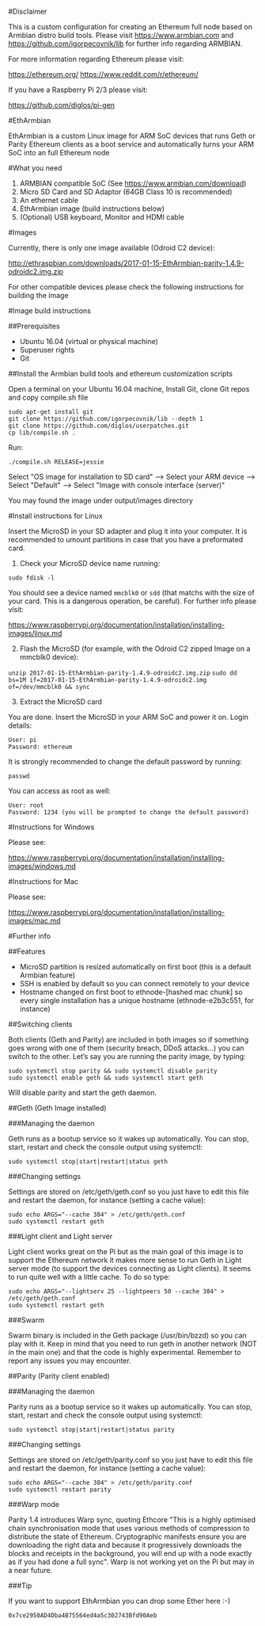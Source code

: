 #Disclaimer

This is a custom configuration for creating an Ethereum full node based on Armbian distro build tools. Please visit https://www.armbian.com and https://github.com/igorpecovnik/lib for further info regarding ARMBIAN.

For more information regarding Ethereum please visit:

https://ethereum.org/
https://www.reddit.com/r/ethereum/

If you have a Raspberry Pi 2/3 please visit:

https://github.com/diglos/pi-gen

#EthArmbian

EthArmbian is a custom Linux image for ARM SoC devices that runs Geth or Parity Ethereum clients as a boot service and automatically turns your ARM SoC into an full Ethereum node

#What you need

1. ARMBIAN compatible SoC (See https://www.armbian.com/download)
2. Micro SD Card and SD Adaptor (64GB Class 10 is recommended) 
4. An ethernet cable
5. EthArmbian image (build instructions below)
6. (Optional) USB keyboard, Monitor and HDMI cable

#Images

Currently, there is only one image available (Odroid C2 device):

http://ethraspbian.com/downloads/2017-01-15-EthArmbian-parity-1.4.9-odroidc2.img.zip

For other compatible devices please check the following instructions for building the image

#Image build instructions

##Prerequisites

- Ubuntu 16.04 (virtual or physical machine)
- Superuser rights
- Git

##Install the Armbian build tools and ethereum customization scripts

Open a terminal on your Ubuntu 16.04 machine, Install Git, clone Git repos and copy compile.sh file

```
sudo apt-get install git
git clone https://github.com/igorpecovnik/lib --depth 1
git clone https://github.com/diglos/userpatches.git
cp lib/compile.sh .
```

Run:

`./compile.sh RELEASE=jessie`

Select "OS image for installation to SD card" --> Select your ARM device --> Select "Default" --> Select "Image with console interface (server)"

You may found the image under output/images directory

#Install instructions for Linux

Insert the MicroSD in your SD adapter and plug it into your computer. It is recommended to umount partitions in case that you have a preformated card.

1. Check your MicroSD device name running:

`sudo fdisk -l`

You should see a device named `mmcblk0` or `sdd` (that matchs with the size of your card. This is a dangerous operation, be careful). For further info please visit:

https://www.raspberrypi.org/documentation/installation/installing-images/linux.md

2. Flash the MicroSD (for example, with the Odroid C2 zipped Image on a mmcblk0 device):

`unzip 2017-01-15-EthArmbian-parity-1.4.9-odroidc2.img.zip`
`sudo dd bs=1M if=2017-01-15-EthArmbian-parity-1.4.9-odroidc2.img of=/dev/mmcblk0 && sync`

3. Extract the MicroSD card

You are done. Insert the MicroSD in your ARM SoC and power it on. Login details:

```
User: pi
Password: ethereum
```

It is strongly recommended to change the default password by running:

`passwd`

You can access as root as well:

```
User: root
Password: 1234 (you will be prompted to change the default password)
```

#Instructions for Windows

Please see:

https://www.raspberrypi.org/documentation/installation/installing-images/windows.md

#Instructions for Mac

Please see:

https://www.raspberrypi.org/documentation/installation/installing-images/mac.md

#Further info

##Features

- MicroSD partition is resized automatically on first boot (this is a default Armbian feature)
- SSH is enabled by default so you can connect remotely to your device
- Hostname changed on first boot to ethnode-[hashed mac chunk] so every single installation has a unique hostname (ethnode-e2b3c551, for instance)

##Switching clients

Both clients (Geth and Parity) are included in both images so if something goes wrong with one of them (security breach, DDoS attacks…) you can switch to the other. Let’s say you are running the parity image, by typing:

```
sudo systemctl stop parity && sudo systemctl disable parity
sudo systemctl enable geth && sudo systemctl start geth
```

Will disable parity and start the geth daemon.


##Geth (Geth Image installed)

###Managing the daemon

Geth runs as a bootup service so it wakes up automatically. You can stop, start, restart and check the console output using systemctl:

`sudo systemctl stop|start|restart|status geth`

###Changing settings

Settings are stored on /etc/geth/geth.conf so you just have to edit this file and restart the daemon, for instance (setting a cache value):

```
sudo echo ARGS="--cache 384" > /etc/geth/geth.conf
sudo systemctl restart geth
```
###Light client and Light server

Light client works great on the Pi but as the main goal of this image is to support the Ethereum network it makes more sense to run Geth in Light server mode (to support the devices connecting as Light clients). It seems to run quite well with a little cache. To do so type:

```
sudo echo ARGS="--lightserv 25 --lightpeers 50 --cache 384" > /etc/geth/geth.conf
sudo systemctl restart geth
```

###Swarm

Swarm binary is included in the Geth package (/usr/bin/bzzd) so you can play with it. Keep in mind that you need to run geth in another network (NOT in the main one) and that the code is highly experimental. Remember to report any issues you may encounter.

##Parity (Parity client enabled)

###Managing the daemon

Parity runs as a bootup service so it wakes up automatically. You can stop, start, restart and check the console output using systemctl:

`sudo systemctl stop|start|restart|status parity`


###Changing settings

Settings are stored on /etc/geth/parity.conf so you just have to edit this file and restart the daemon, for instance (setting a cache value):

```
sudo echo ARGS="--cache 384" > /etc/geth/parity.conf
sudo systemctl restart parity
```

###Warp mode

Parity 1.4 introduces Warp sync, quoting Ethcore "This is a highly optimised chain synchronisation mode that uses various methods of compression to distribute the state of Ethereum. Cryptographic manifests ensure you are downloading the right data and because it progressively downloads the blocks and receipts in the background, you will end up with a node exactly as if you had done a full sync". Warp is not working yet on the Pi but may in a near future.

###Tip

If you want to support EthArmbian you can drop some Ether here :-)

`0x7ce2950AD4Dba4B75564ed4a5c302743Bfd90Aeb`
